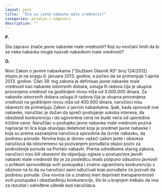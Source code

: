 ```yaml
---
layout: post
title:  "Šta su javne nabavke male vrednosti?"
categories: pitanja-i-odgovori
description: ""
---
```


**P.**

Šta zapravo znače javne nabavke male vrednosti? Koji su novčani limiti da bi se neka nabavka mogla nazvati nabavkom male vrednosti?

**O.**

Novi Zakon o javnim nabavkama (“Službeni Glasnik RS” broj 124/2012) stupio je na snagu 6. januara 2013. godine, a počeo da se primenjuje 1.aprila 2013. godine. Član 39. tog zakona je definisao javne nabavke male vrednosti kao nabavke istovrsnih dobara, usluga Ili radova čija je ukupna procenjena vrednost na godišnjem nivou niža od 3.000.000 dinara.
Za nabavke istovrsnih dobara usluga ili radova čija je ukupna procenjena vrednost na godišnjem nivou niža od 400.000 dinara, naručioci nisu obavezni da primenjuju Zakon o javnim nabavkama. Ipak, kada sprovodi ove nabavke, naručilac je dužan da spreči postojanje sukoba interesa, da obezbedi konkurenciju i da ugovorena cena ne bude veća od uporedive tržišne cene.
Naručilac u postupku javne nabavke male vrednosti poziva najmanje tri lica koja obavljaju delatnost koja je predmet javne nabavke I koja su prema saznanjima naručioca sposobna da izvrše nabavku, da podnesu ponude. Novina koju je doneo važeći zakon jeste i obaveza naručioca da istovremeno sa pozivanjem ponuđača objavi poziv za podnošenje ponuda na Portalu nabavki.
Prema odredbama starog zakona, naručioci nisu bili obavezni da objavljuju oglase u postupcima javnih nabavki male vrednosti što je za posledicu imalo potpuno odsustvo javnosti u prilikom sprovođenja ovih postupaka i znatno ograničenu konkurenciju s obzirom na to da su naručioci sami odlučivali koje ponuđače će pozvati da podnesu ponude. Ova novina će u znatnoj meri doprineti transparentnosti ovih postupaka i obezbeđenju konkurencije, što bi u krajnjem trebalo da ima za rezultat i određene uštede kod naručilaca.

